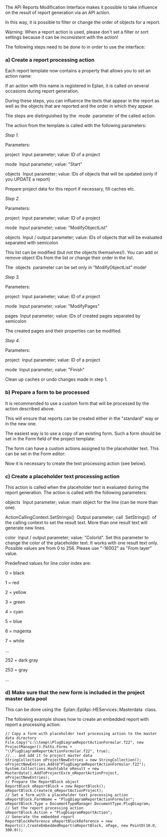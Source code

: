 The API Reports Modification Interface makes it possible to take influence on the result of report generation via an API action.

In this way, it is possible to filter or change the order of objects for a report.

Warning: When a report action is used, please don't set a filter or sort settings because it can be inconsistent with the action!

The following steps need to be done to in order to use the interface:

### a) Create a report processing action

Each report template now contains a property that allows you to set an action name:


If an action with this name is registered in Eplan, it is called on several occasions during report generation.

During these steps, you can influence the texts that appear in the report as well as the objects that are reported and the order in which they appear.

The steps are distinguished by the  mode  parameter of the called action.

The action from the template is called with the following parameters:

*Step 1.*

Parameters:

project   Input parameter; value: ID of a project

mode   Input parameter; value: "Start"

objects   Input parameter; value: IDs of objects that will be updated (only if you UPDATE a report)

Prepare project data for this report if necessary, fill caches etc.

*Step 2.*

Parameters:

project   Input parameter; value: ID of a project

mode   Input parameter; value: "ModifyObjectList"

objects   Input / output parameter; value: IDs of objects that will be evaluated separated with semicolon

This list can be modified (but not the objects themselves!). You can add or remove object IDs from the list or change their order in the list.

The  objects  parameter can be set only in "ModifyObjectList" mode!

*Step 3.*

Parameters:

project   Input parameter; value: ID of a project

mode   Input parameter; value: "ModifyPages"

pages   Input parameter; value: IDs of created pages separated by semicolon

The created pages and their properties can be modified.

*Step 4*.

Parameters:

project   Input parameter; value: ID of a project

mode   Input parameter; value: "Finish"

Clean up caches or undo changes made in step 1.

### b) Prepare a form to be processed

It is recommended to use a custom form that will be processed by the action described above.

This will ensure that reports can be created either in the "standard" way or in the new one.

The easiest way is to use a copy of an existing form. Such a form should be set in the Form field of the project template:

The form can have a custom actions assigned to the placeholder text. This can be set in the Form editor:

Now it is necessary to create the text processing action (see below).

### c) Create a placeholder text processing action

This action is called when the placeholder text is evaluated during the report generation. The action is called with the following parameters:

objects   Input parameter; value: main object for the line (can be more than one).

ActionCallingContext.SetStrings()   Output parameter; call  SetStrings()  of the calling context to set the result text. More than one result text will generate new lines.

color   Input / output parameter; value: "ColorId". Set this parameter to change the color of the placeholder text. It works with one result text only.   
Possible values are from 0 to 256. Please use "-16002" as "From layer" value.

Predefined values for line color index are:

0 = black

1 = red

2 = yellow

3 = green

4 = cyan

5 = blue

6 = magenta

7 = white

...

252 = dark gray

253 = gray

...

### d) Make sure that the new form is included in the project master data pool

This can be done using the  Eplan::EplApi::HEServices::Masterdata  class.

The following example shows how to create an embedded report with report a processing action:


 ``` 
 // Copy a form with placeholder text processing action to the master data directory
 File.Copy("c:\\temp\\PlugDiagramReportActionFormular.f22", new ProjectManager().Paths.Forms + "\\PlugDiagramReportActionFormular.f22", true);
 //... and add it to project master data
 StringCollection oProjectNewEntries = new StringCollection();
 oProjectNewEntries.Add(@"PlugDiagramReportActionFormular.f22");
 System.Collections.Hashtable oResult = new Masterdata().AddToProjectEx(m_oReportActionProject, oProjectNewEntries);
 // Prepare the ReportBlock object
 ReportBlock oReportBlock = new ReportBlock();
 oReportBlock.Create(m_oReportActionProject);
 // Set a form with a placeholder text processing action
 oReportBlock.FormName = "PlugDiagramReportActionFormular";
 oReportBlock.Type = DocumentTypeManager.DocumentType.PlugDiagram;
 // Set the report processing action
 oReportBlock.Action = "PlugDiagramReportAction";
 // Generate the embedded report
 ReportBlockReference oReportBlockReference = new Reports().CreateEmbeddedReport(oReportBlock, oPage, new PointD(10.0, 300.0));
 ``` 